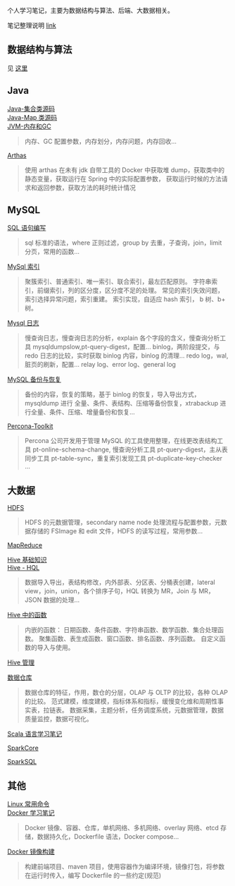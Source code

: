 个人学习笔记，主要为数据结构与算法、后端、大数据相关。

笔记整理说明 [link](https://www.notion.so/janhen/a7cba23355f648a89ebd455f4f985cd9)

## 数据结构与算法
见 [这里](https://github.com/Janhen/dsal)

## Java
[Java-集合类源码](https://www.notion.so/janhen/Java-13de9f29afb34f34bab5ae9e604eae77)  
[Java-Map 类源码](https://www.notion.so/janhen/Java-Map-fe72eca8c00c49a39111d38dddefd92c)  
[JVM-内存和GC](https://www.notion.so/janhen/JVM-GC-a5644802b46b4d34bdf95af864a16059)  
> 内存、GC 配置参数，内存划分，内存问题，内存回收...

[Arthas](https://www.notion.so/janhen/Arthas-1874b06e2d2b45b0a9ed9412ca1ddeb1)  
> 使用 arthas 在未有 jdk 自带工具的 Docker 中获取堆 dump，获取类中的静态变量，获取运行在 Spring 中的实际配置参数，
> 获取运行时候的方法请求和返回参数，获取方法的耗时统计情况

## MySQL
[SQL 语句编写](https://www.notion.so/janhen/SQL-af130cfc54d3463ab5bd08b77d51c12d)  
> sql 标准的语法，where 正则过滤，group by 去重，子查询，join，limit 分页，常用的函数...

[MySql 索引](https://www.notion.so/janhen/MySql-f1dd30907e1d45da92351a121a441446)   
> 聚簇索引、普通索引、唯一索引、联合索引，最左匹配原则。
> 字符串索引，前缀索引，列的区分度，区分度不足的处理。
> 常见的索引失效问题，索引选择异常问题，索引重建。
> 索引实现，自适应 hash 索引， b 树、b+ 树。

[Mysql 日志](https://www.notion.so/janhen/Mysql-1f6ef9a1d4ad451db0066ed7af74cb01)  
> 慢查询日志，慢查询日志的分析，explain 各个字段的含义，慢查询分析工具 mysqldumpslow,pt-query-digest，配置...
> binlog，两阶段提交，与 redo 日志的比较，实时获取 binlog 内容，binlog 的清理...
> redo log，wal, 脏页的刷新，配置...
> relay log、error log、general log

[MySQL 备份与恢复](https://www.notion.so/janhen/MySQL-7fae8af4ddf149f1bfaa558f430c28d7)  
> 备份的内容，恢复的策略，基于 binlog 的恢复，导入导出方式，mysqldump 进行 全量、条件、表结构、压缩等备份恢复，xtrabackup 进行全量、条件、压缩、增量备份和恢复...

[Percona-Toolkit](https://www.notion.so/janhen/Percona-Toolkit-e9ea157626d24777babdaacf2babd301)  
> Percona 公司开发用于管理 MySQL 的工具使用整理，在线更改表结构工具 pt-online-schema-change, 慢查询分析工具 pt-query-digest，主从表同步工具 
> pt-table-sync，重复索引发现工具 pt-duplicate-key-checker ...

## 大数据
[HDFS](https://www.notion.so/janhen/Hadoop-HDFS-e34843132aff4d839f9ace7d3e33c53c)  
> HDFS 的元数据管理，secondary name node 处理流程与配置参数，元数据存储的 FSImage 和 edit 文件，HDFS 的读写过程，常用参数...

[MapReduce](https://www.notion.so/janhen/Hadoop-MapReduce-335e290ddadf495b9c87145ca205c07d)
  
[Hive 基础知识](https://www.notion.so/janhen/Hive-48d40c2239fc44568abc8dd340324d0f)  
[Hive - HQL](https://www.notion.so/janhen/Hive-HQL-a2e5e48a5e7743378c07c610e504ae21)  
> 数据导入导出，表结构修改，内外部表、分区表、分桶表创建，lateral view，join，union，各个排序子句，HQL 转换为 MR，Join 与 MR，JSON 数据的处理...

[Hive 中的函数](https://www.notion.so/janhen/Hive-07129ed27e8845c2b7ec7af785eea19f)  
> 内嵌的函数： 日期函数、条件函数、字符串函数、数学函数、集合处理函数。
> 聚集函数、表生成函数、窗口函数、排名函数、序列函数。
> 自定义函数的导入与使用。

[Hive 管理](https://www.notion.so/janhen/Hive-5106f099c6494252a24040383b09641b)  

[数据仓库](https://www.notion.so/janhen/9e989680fb0246b9b09cd799f5e9a5fc)  
> 数据仓库的特征，作用，数仓的分层，OLAP 与 OLTP 的比较，各种 OLAP 的比较。
> 范式建模，维度建模，指标体系和指标，缓慢变化维和周期性事实表，拉链表。
> 数据采集，主题分析，任务调度系统，元数据管理，数据质量监控，数据可视化。

[Scala 语言学习笔记](https://www.notion.so/janhen/Scala-e42fbae5e80b41fd9e9979c8cbce229b)  

[SparkCore](https://www.notion.so/janhen/SparkCore-54457ccfa35045288bb3b3689c931f68)  

[SparkSQL](https://www.notion.so/janhen/SparkSQL-5db6b2b73e474e7bbc1314f5a32ba830)  

## 其他
[Linux 常用命令](https://www.notion.so/janhen/Linux-7993a60a6636411484c0832795383d2e)  
[Docker 学习笔记](https://www.notion.so/janhen/Docker-22568256c6894b879f587ca34358af39)
> Docker 镜像、容器、仓库，单机网络、多机网络、overlay 网络、etcd 存储，数据持久化，Dockerfile 语法，Docker compose...  

[Docker 镜像构建](https://www.notion.so/janhen/Docker-b6d1d65453934331933244d8c9504d2e)  
> 构建前端项目、maven 项目，使用容器作为编译环境，镜像打包，将参数在运行时传入，编写 Dockerfile 的一些约定(规范)
